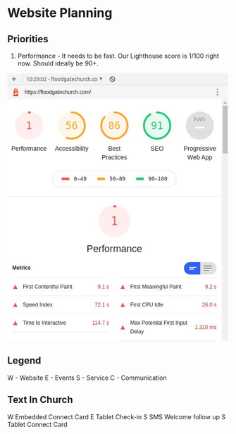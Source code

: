 # Website Planning

## Priorities

1. Performance - It needs to be fast.  Our Lighthouse score is 1/100 right now.  Should ideally be 90+.

![Lighthouse Score](lighthouse-score.jpg)

## Legend

W - Website
E - Events
S - Service
C - Communication

## Text In Church

W Embedded Connect Card
E Tablet Check-in
S SMS Welcome follow up
S Tablet Connect Card

